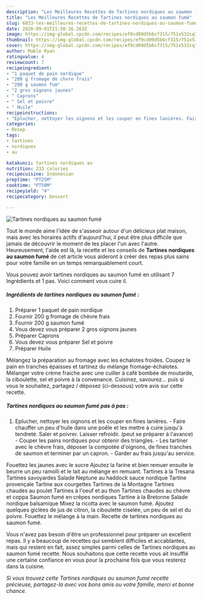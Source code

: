 ```yaml
---
description: "Les Meilleures Recettes de Tartines nordiques au saumon fumé"
title: "Les Meilleures Recettes de Tartines nordiques au saumon fumé"
slug: 6033-les-meilleures-recettes-de-tartines-nordiques-au-saumon-fume
date: 2020-09-01T21:50:16.263Z
image: https://img-global.cpcdn.com/recipes/ef9cd09d5b6cf315/751x532cq70/tartines-nordiques-au-saumon-fume-photo-principale-de-la-recette.jpg
thumbnail: https://img-global.cpcdn.com/recipes/ef9cd09d5b6cf315/751x532cq70/tartines-nordiques-au-saumon-fume-photo-principale-de-la-recette.jpg
cover: https://img-global.cpcdn.com/recipes/ef9cd09d5b6cf315/751x532cq70/tartines-nordiques-au-saumon-fume-photo-principale-de-la-recette.jpg
author: Mable Ryan
ratingvalue: 4
reviewcount: 7
recipeingredient:
- "1 paquet de pain nordique"
- "200 g fromage de chvre frais"
- "200 g saumon fum"
- "2 gros oignons jaunes"
- " Caprons"
- " Sel et poivre"
- " Huile"
recipeinstructions:
- "Eplucher, nettoyer les oignons et les couper en fines lanières. Faire chauffer un peu d&#39;huile dans une poêle et les mettre à cuire jusqu&#39;à tendreté. Saler et poivrer. Laisser refroidir. (peut se préparer à l&#39;avance) Couper les pains nordiques pour obtenir des triangles. Les tartiner avec le chèvre frais, déposer la compotée d&#39;oignons, de fines tranches de saumon et terminer par un capron. Garder au frais jusqu&#39;au service."
categories:
- Resep
tags:
- tartines
- nordiques
- au

katakunci: tartines nordiques au 
nutrition: 233 calories
recipecuisine: Indonesian
preptime: "PT25M"
cooktime: "PT50M"
recipeyield: "4"
recipecategory: Dessert

---
```



![Tartines nordiques au saumon fumé](https://img-global.cpcdn.com/recipes/ef9cd09d5b6cf315/751x532cq70/tartines-nordiques-au-saumon-fume-photo-principale-de-la-recette.jpg)

Tout le monde aime l'idée de s'asseoir autour d'un délicieux plat maison, mais avec les horaires actifs d'aujourd'hui, il peut être plus difficile que jamais de découvrir le moment de les placer l'un avec l'autre. Heureusement, l'aide est là, la recette et les conseils de <strong> Tartines nordiques au saumon fumé </strong> de cet article vous aideront à créer des repas plus sains pour votre famille en un temps remarquablement court.

<!--inarticleads1-->

Vous pouvez avoir tartines nordiques au saumon fumé en utilisant 7 Ingrédients et 1 pas. Voici comment vous cuire il.

##### Ingrédients de tartines nordiques au saumon fumé :

1. Préparer 1 paquet de pain nordique
1. Fournir 200 g fromage de chèvre frais
1. Fournir 200 g saumon fumé
1. Vous devez vous préparer 2 gros oignons jaunes
1. Préparer  Caprons
1. Vous devez vous préparer  Sel et poivre
1. Préparer  Huile


Mélangez la préparation au fromage avec les échalotes froides. Coupez le pain en tranches épaisses et tartinez du mélange fromage-échalotes. Mélanger votre crème fraiche avec une cuiller à café bombée de moutarde, la ciboulette, sel et poivre à la convenance. Cuisinez, savourez… puis si vous le souhaitez, partagez / déposez (ci-dessous) votre avis sur cette recette. 

<!--inarticleads2-->

##### Tartines nordiques au saumon fumé pas à pas :

1. Eplucher, nettoyer les oignons et les couper en fines lanières. - Faire chauffer un peu d&#39;huile dans une poêle et les mettre à cuire jusqu&#39;à tendreté. Saler et poivrer. Laisser refroidir. (peut se préparer à l&#39;avance) - Couper les pains nordiques pour obtenir des triangles. - Les tartiner avec le chèvre frais, déposer la compotée d&#39;oignons, de fines tranches de saumon et terminer par un capron. - Garder au frais jusqu&#39;au service.


Fouettez les jaunes avec le sucre Ajoutez la farine et bien remuer ensuite le beurre un peu ramolli et le lait au mélange en remuant. Tartines à la Tresana Tartines savoyardes Salade Neptune au haddock sauce nordique Tartine provençale Tartine aux courgettes Tartines de la Montagne Tartines chaudes au poulet Tartines à l&#39;oeuf et au thon Tartines chaudes au chèvre et coppa Saumon fumé en crêpes nordiques Tartine à la Bretonne Salade nordique balsamique Mixez la ricotta avec le saumon fumé. Ajoutez quelques giclées de jus de citron, la ciboulette ciselée, un peu de sel et du poivre. Fouettez le mélange à la main. Recette de tartines nordiques au saumon fumé. 

<!--inarticleads1-->

<p>
Vous n'avez pas besoin d'être un professionnel pour préparer un excellent repas. Il y a beaucoup de recettes qui semblent difficiles et accablantes, mais qui restent en fait, assez simples parmi celles de Tartines nordiques au saumon fumé recette. Nous souhaitons que cette recette vous ait insufflé une certaine confiance en vous pour la prochaine fois que vous resterez dans la cuisine.
</p>

<p>
<i>Si vous trouvez cette Tartines nordiques au saumon fumé recette précieuse, partagez-la avec vos bons amis ou votre famille, merci et bonne chance.</i>
</p>
